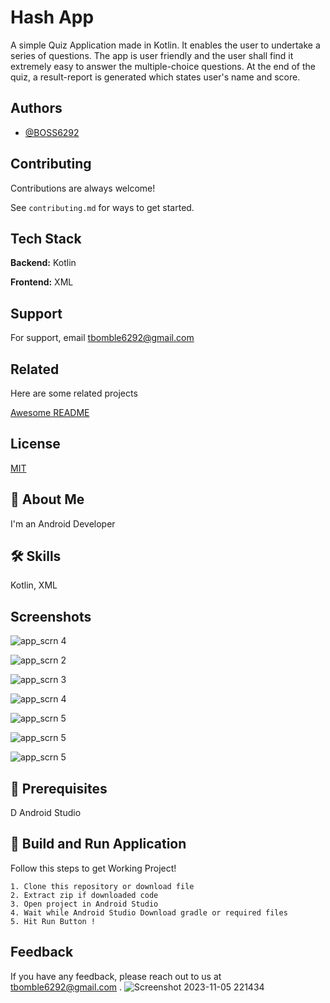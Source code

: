 
# Hash App

A simple Quiz Application made in Kotlin. It enables the user to undertake a series of questions. The app is user friendly and the user shall find it extremely easy to answer the multiple-choice questions. At the end of the quiz, a result-report is generated which states user's name and score.


## Authors

- [@BOSS6292](https://github.com/BOSS6292)


## Contributing

Contributions are always welcome!

See `contributing.md` for ways to get started.



## Tech Stack

**Backend:** Kotlin

**Frontend:** XML


## Support

For support, email tbomble6292@gmail.com


## Related

Here are some related projects

[Awesome README](https://github.com/BOSS6292)


## License

[MIT](https://choosealicense.com/licenses/mit/)


## 🚀 About Me
I'm an Android Developer


## 🛠 Skills
Kotlin, XML


## Screenshots

![app_scrn 4](https://user-images.githubusercontent.com/97422476/218257534-d61aaa79-a92e-4492-bffd-01cf9a1bf46e.jpg)

![app_scrn 2](https://user-images.githubusercontent.com/97422476/218257163-9973e263-ba0b-47cc-9547-b9e6ab40be06.jpg)

![app_scrn 3](https://user-images.githubusercontent.com/97422476/218257210-f22f84f4-412b-41be-b9a7-a977bbc7133d.jpg)

![app_scrn 4](https://user-images.githubusercontent.com/97422476/218257272-38e07835-976b-412c-9656-c3e6573d386a.jpg)

![app_scrn 5](https://user-images.githubusercontent.com/97422476/218257293-2db17551-4e82-421a-ba41-fe2d3da94d28.jpg)

![app_scrn 5](https://user-images.githubusercontent.com/97422476/218257314-cc748334-019d-4a89-a6d9-3a70f0066fa7.jpg)

![app_scrn 5](https://user-images.githubusercontent.com/97422476/218257341-41a1c48e-46f4-4712-8dda-46c3739eed45.jpg)


## 🌟 Prerequisites
D
Android Studio
## 🔨 Build and Run Application

Follow this steps to get Working Project!

    1. Clone this repository or download file
    2. Extract zip if downloaded code
    3. Open project in Android Studio
    4. Wait while Android Studio Download gradle or required files
    5. Hit Run Button !
## Feedback

If you have any feedback, please reach out to us at tbomble6292@gmail.com
.
![Screenshot 2023-11-05 221434](https://github.com/zamirparasara/TEST/assets/127919342/f5dd7775-f950-4c75-a373-2a73ad58434c)


